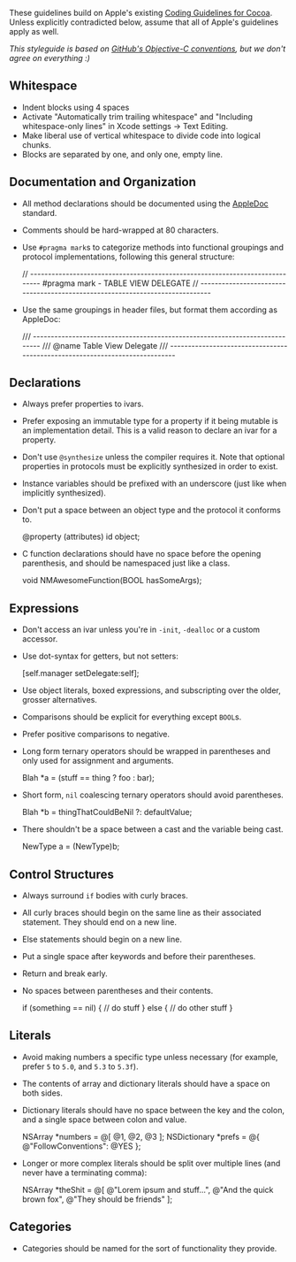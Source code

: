 These guidelines build on Apple's existing [Coding Guidelines for Cocoa](https://developer.apple.com/library/mac/#documentation/Cocoa/Conceptual/CodingGuidelines/CodingGuidelines.html).
Unless explicitly contradicted below, assume that all of Apple's guidelines apply as well.

_This styleguide is based on [GitHub's Objective-C conventions](https://github.com/github/objective-c-conventions), but we don't agree on everything :)_

## Whitespace

* Indent blocks using 4 spaces
* Activate "Automatically trim trailing whitespace" and "Including whitespace-only lines" in Xcode settings -> Text Editing.
* Make liberal use of vertical whitespace to divide code into logical chunks.
* Blocks are separated by one, and only one, empty line.

## Documentation and Organization

* All method declarations should be documented using the [AppleDoc](github.com/tomaz/appledoc) standard.
* Comments should be hard-wrapped at 80 characters.
* Use `#pragma mark`s to categorize methods into functional groupings and protocol implementations, following this general structure:

    // -----------------------------------------------------------------------------
    #pragma mark - TABLE VIEW DELEGATE
    // -----------------------------------------------------------------------------

* Use the same groupings in header files, but format them according as AppleDoc:

    /// ----------------------------------------------------------------------------
    /// @name Table View Delegate
    /// ----------------------------------------------------------------------------

## Declarations

* Always prefer properties to ivars.
* Prefer exposing an immutable type for a property if it being mutable is an implementation detail. This is a valid reason to declare an ivar for a property.
* Don't use `@synthesize` unless the compiler requires it. Note that optional properties in protocols must be explicitly synthesized in order to exist.
* Instance variables should be prefixed with an underscore (just like when implicitly synthesized).
* Don't put a space between an object type and the protocol it conforms to.
 
    @property (attributes) id<Protocol> object;
 
* C function declarations should have no space before the opening parenthesis, and should be namespaced just like a class.

    void NMAwesomeFunction(BOOL hasSomeArgs);

## Expressions

* Don't access an ivar unless you're in `-init`, `-dealloc` or a custom accessor.
* Use dot-syntax for getters, but not setters:
 
    [self.manager setDelegate:self];

* Use object literals, boxed expressions, and subscripting over the older, grosser alternatives.
* Comparisons should be explicit for everything except `BOOL`s.
* Prefer positive comparisons to negative.
* Long form ternary operators should be wrapped in parentheses and only used for assignment and arguments.

    Blah *a = (stuff == thing ? foo : bar);

* Short form, `nil` coalescing ternary operators should avoid parentheses.

    Blah *b = thingThatCouldBeNil ?: defaultValue;

* There shouldn't be a space between a cast and the variable being cast.

    NewType a = (NewType)b;

## Control Structures

* Always surround `if` bodies with curly braces.
* All curly braces should begin on the same line as their associated statement. They should end on a new line.
* Else statements should begin on a new line.
* Put a single space after keywords and before their parentheses.
* Return and break early.
* No spaces between parentheses and their contents.

    if (something == nil) {
        // do stuff
    }
    else {
        // do other stuff
    }

## Literals

* Avoid making numbers a specific type unless necessary (for example, prefer `5` to `5.0`, and `5.3` to `5.3f`).
* The contents of array and dictionary literals should have a space on both sides.
* Dictionary literals should have no space between the key and the colon, and a single space between colon and value.

    NSArray *numbers = @[ @1, @2, @3 ];
    NSDictionary *prefs = @{ @"FollowConventions": @YES };

* Longer or more complex literals should be split over multiple lines (and never have a terminating comma):

    NSArray *theShit = @[
        @"Lorem ipsum and stuff...",
        @"And the quick brown fox",
        @"They should be friends"
    ];

## Categories

* Categories should be named for the sort of functionality they provide.
